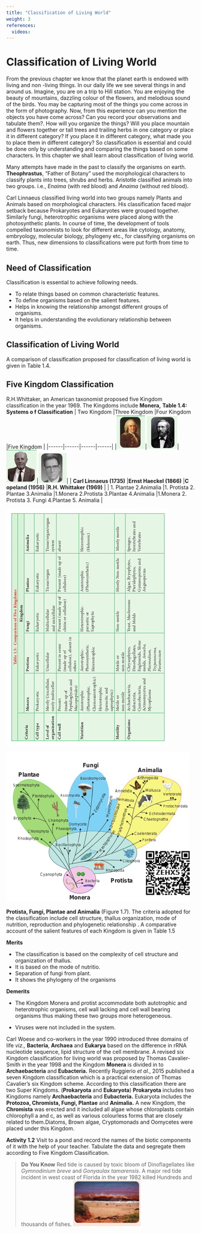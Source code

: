 ```yaml
---
title: "Classification of Living World"
weight: 3
references:
  videos:
---
```


# Classification of Living World

From the previous chapter we know that the planet earth is endowed with living and non -living things. In our daily life we see several things in and around us. Imagine, you are on a trip to Hill station. You are enjoying the beauty of mountains, dazzling colour of the flowers, and melodious sound of the birds. You may be capturing most of the things you come across in the form of photography. Now, from this experience can you mention the objects you have come across? Can you record your observations and tabulate them?. How will you organize the things? Will you place mountain and flowers together or tall trees and trailing herbs in one category or place it in different category? If you place it in different category, what made you to place them in different category? So classification is essential and could be done only by understanding and comparing the things based on some characters. In this chapter we shall learn about classification of living world.

Many attempts have made in the past to classify the organisms on earth. **Theophrastus**, “Father of Botany” used the morphological characters to classify plants into trees, shrubs and herbs. Aristotle classified animals into two groups. i.e., _Enaima_ (with red blood) and _Anaima_ (without red blood).

Carl Linnaeus classified living world into two groups namely Plants and Animals based on morphological characters. His classification faced major setback because Prokaryotes and Eukaryotes were grouped together. Similarly fungi, heterotrophic organisms were placed along with the photosynthetic plants. In course of time, the development of tools compelled taxonomists to look for different areas like cytology, anatomy, embryology, molecular biology, phylogeny etc., for classifying organisms on earth. Thus, new dimensions to classifications were put forth from time to time.

## Need of Classification

Classification is essential to achieve following needs.

- To relate things based on common characteristic features.
- To define organisms based on the salient features.
- Helps in knowing the relationship amongst different groups of organisms.
- It helps in understanding the evolutionary relationship between organisms.

## Classification of Living World

A comparison of classification proposed for classification of living world is given in Table 1.4.

## Five Kingdom Classification

R.H.Whittaker, an American taxonomist proposed five Kingdom classification in the year 1969. The Kingdoms include **Monera,**
**Table 1.4: Systems o f Classification**
| Two Kingdom |Three Kingdom |Four Kingdom |Five Kingdom |
|------|------|------|------|
|![Alt text](card.png)|![Alt text](three.png)|![Alt text](four.png)|![Alt text](five.png)|
| **Carl Linnaeus (1735)** |**Ernst Haeckel (1866)** |**C opeland (1956)** |**R.H. Whittaker (1969)** |
| 1. Plantae 2.Animalia |1. Protista 2. Plantae 3.Animalia |1.Monera 2.Protista 3.Plantae 4.Animalia |1.Monera 2. Protista 3. Fungi 4.Plantae 5. Animalia |

![Alt text](comparsion.png)

![Alt text](1.11.png)

**Protista, Fungi, Plantae and Animalia** (Figure 1.7). The criteria adopted for the classification include cell structure, thallus organization, mode of nutrition, reproduction and phylogenetic relationship . A comparative account of the salient features of each Kingdom is given in Table 1.5

**Merits**

- The classification is based on the complexity of cell structure and organization of thallus.
- It is based on the mode of nutritio.
- Separation of fungi from plant.
- It shows the phylogeny of the organisms

**Demerits**

- The Kingdom Monera and protist accommodate both autotrophic and heterotrophic organisms, cell wall lacking and cell wall bearing organisms thus making these two groups more heterogeneous.

- Viruses were not included in the system.

Carl Woese and co-workers in the year 1990 introduced three domains of life _viz.,_ **Bacteria**, **Archaea** and **Eukarya** based on the difference in rRNA nucleotide sequence, lipid structure of the cell membrane. A revised six Kingdom classification for living world was proposed by Thomas Cavalier-Smith in the year 1998 and the Kingdom **Monera** is divided in to **Archaebacteria** and **Eubacteria.** Recently Ruggierio _et al_., 2015 published a seven Kingdom classification which is a practical extension of Thomas Cavalier’s six Kingdom scheme. According to this classification there are two Super Kingdoms. (**Prokaryota** and **Eukaryota**) **Prokaryota** includes two Kingdoms namely **Archaebacteria** and **Eubacteria.** Eukaryota includes the **Protozoa, Chromista, Fungi, Plantae** and **Animalia.** A new Kingdom, the **Chromista** was erected and it included all algae whose chloroplasts contain chlorophyll a and c, as well as various colourless forms that are closely related to them.Diatoms, Brown algae, Cryptomonads and Oomycetes were placed under this Kingdom.

**Activity 1.2**
Visit to a pond and record the names of the biotic components of it with the help of your teacher. Tabulate the data and segregate them according to Five Kingdom Classification.

> **Do You Know**
> Red tide is caused by toxic bloom of Dinoflagellates like _Gymnodinium_ _breve_ and _Gonyaulax_ _tamarensis_. A major red tide incident in west coast of Florida in the year 1982 killed Hundreds and thousands of fishes.
> ![Alt text](1.12.png)
